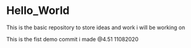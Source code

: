 # Hello_World
This is the basic repository to store ideas and work i will be working on

This is the fist demo commit i made @4.51 11082020
